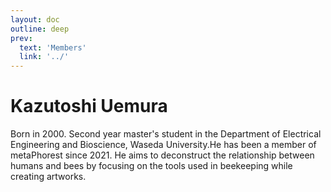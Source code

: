 ```yaml
---
layout: doc
outline: deep
prev:
  text: 'Members'
  link: '../'
---
```


# Kazutoshi Uemura

Born in 2000. Second year master's student in the Department of Electrical Engineering and Bioscience, Waseda University.He has been a member of metaPhorest since 2021. He aims to deconstruct the relationship between humans and bees by focusing on the tools used in beekeeping while creating artworks. 